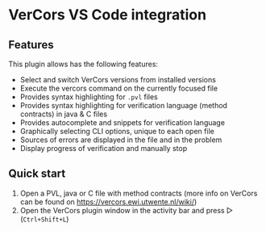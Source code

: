 # VerCors VS Code integration

## Features
This plugin allows has the following features:
- Select and switch VerCors versions from installed versions
- Execute the vercors command on the currently focused file
- Provides syntax highlighting for `.pvl` files 
- Provides syntax highlighting for verification language (method contracts) in java & C files
- Provides autocomplete and snippets for verification language
- Graphically selecting CLI options, unique to each open file
- Sources of errors are displayed in the file and in the problem
- Display progress of verification and manually stop

## Quick start
1. Open a PVL, java or C file with method contracts (more info on VerCors can be found on https://vercors.ewi.utwente.nl/wiki/)
2. Open the VerCors plugin window in the activity bar and press ▷ (`Ctrl+Shift+L`)
